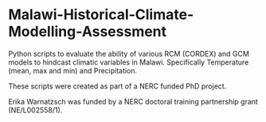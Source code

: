 # Malawi-Historical-Climate-Modelling-Assessment
Python scripts to evaluate the ability of various RCM (CORDEX) and GCM models to hindcast climatic variables in Malawi. Specifically Temperature (mean, max and min) and Precipitation.

These scripts were created as part of a NERC funded PhD project. 

Erika Warnatzsch was funded by a NERC doctoral training partnership grant (NE/L002558/1). 
